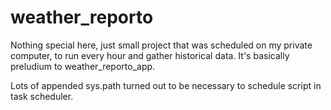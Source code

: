 # weather_reporto
Nothing special here, just small project that was scheduled on my private computer, to run every hour and gather historical data. 
It's basically preludium to weather_reporto_app.

Lots of appended sys.path turned out to be necessary to schedule script in task scheduler. 
